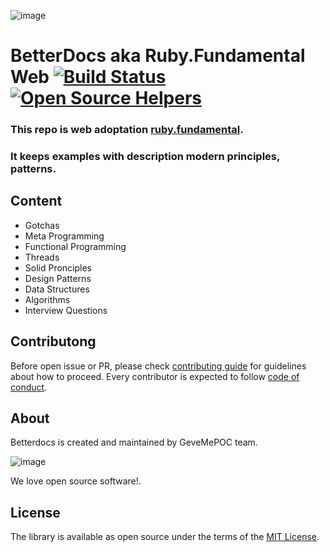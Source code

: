 ![image](http://res.cloudinary.com/dtoqqxqjv/image/upload/c_scale,w_112/v1534700660/github/Garnet_PNG_Clipart-794.png)

# BetterDocs aka Ruby.Fundamental Web [![Build Status](https://travis-ci.org/howtohireme/ruby.fundamental.svg?branch=master)](https://travis-ci.org/howtohireme/ruby.fundamental) [![Open Source Helpers](https://www.codetriage.com/howtohireme/ruby.fundamental/badges/users.svg)](https://www.codetriage.com/howtohireme/ruby.fundamental)
### This repo is web adoptation [ruby.fundamental](https://github.com/khusnetdinov/ruby.fundamental).
### It keeps examples with description modern principles, patterns.

## Content

- Gotchas
- Meta Programming
- Functional Programming
- Threads
- Solid Pronciples
- Design Patterns
- Data Structures
- Algorithms
- Interview Questions

## Contributong

Before open issue or PR, please check [contributing guide](CONTRIBUTING.md) for guidelines about how to proceed. Every contributor is expected to follow [code of conduct](CODE_OF_CONDUCT.md).

## About

Betterdocs is created and maintained by GeveMePOC team.

![image](https://res.cloudinary.com/dtoqqxqjv/image/upload/v1542140314/poc_kdjm9g.png)

We love open source software!.

## License

The library is available as open source under the terms of the [MIT License](http://opensource.org/licenses/MIT).
